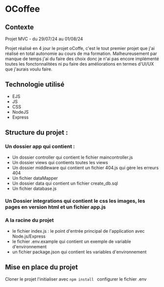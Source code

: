 # OCoffee

## Contexte

Projet MVC - du 29/07/24 au 01/08/24

Projet réalisé en 4 jour le projet oCoffe, c'est le tout premier projet que j'ai réalisé en total autonomie au cours de ma formation. Malheureusement par manque de temps j'ai du faire des choix donc je n'ai pas encore implémenté toutes les fonctonnalitées ni pu faire des améliorations en termes  d'UI/UX que j'aurais voulu faire.


## Technologie utilisé 
- EJS
- JS
- CSS
- NodeJS
- Express
  
## Structure du projet :

### Un dossier app qui contient :
- Un dossier controller qui contient le fichier maincontroller.js
- Un dossier views qui contients toutes les views
- Un dossier middleware qui contient un fichier 404.js qui gère les erreurs 404
- Un fichier dataMapper
- Un dossier data qui contient un fichier create_db.sql
- Un fichier database.js

### Un Dossier integrations qui contient le css les images, les pages en version html et un fichier app.js

### A la racine du projet

- le fichier index.js : le point d'entrée principal de l'application avec Node.js/Express
- le fichier .env.example qui contient un exemple de variable d'environnement
- un fichier package.json qui contient les variables d'environnement


## Mise en place du projet


Cloner le projet l'initialiser avec ```npm install ```  configurer le fichier .env 

